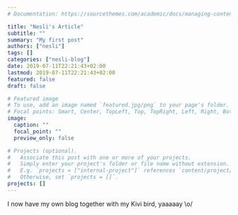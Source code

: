 ```yaml
---
# Documentation: https://sourcethemes.com/academic/docs/managing-content/

title: "Nesli's Article"
subtitle: ""
summary: "My first post"
authors: ["nesli"]
tags: []
categories: ["nesli-blog"]
date: 2019-07-11T22:21:43+02:00
lastmod: 2019-07-11T22:21:43+02:00
featured: false
draft: false

# Featured image
# To use, add an image named `featured.jpg/png` to your page's folder.
# Focal points: Smart, Center, TopLeft, Top, TopRight, Left, Right, BottomLeft, Bottom, BottomRight.
image:
  caption: ""
  focal_point: ""
  preview_only: false

# Projects (optional).
#   Associate this post with one or more of your projects.
#   Simply enter your project's folder or file name without extension.
#   E.g. `projects = ["internal-project"]` references `content/project/deep-learning/index.md`.
#   Otherwise, set `projects = []`.
projects: []
---
```


I now have my own blog together with my Kivi bird, yaaaaay \o/